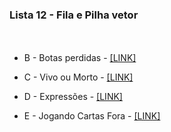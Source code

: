 ### Lista 12 - Fila e Pilha vetor
ㅤ
* B - Botas perdidas - [[LINK]](http://br.spoj.com/problems/BOTAS.pdf)

* C - Vivo ou Morto - [[LINK]](http://br.spoj.com/problems/VIVO.pdf)

* D - Expressões - [[LINK]](http://br.spoj.com/problems/EXPRES11.pdf)

* E - Jogando Cartas Fora - [[LINK]](https://moj.naquadah.com.br/contests/bcr-EDA1-2022_2-lista12-filapilhavetor/cartas.pdf)
